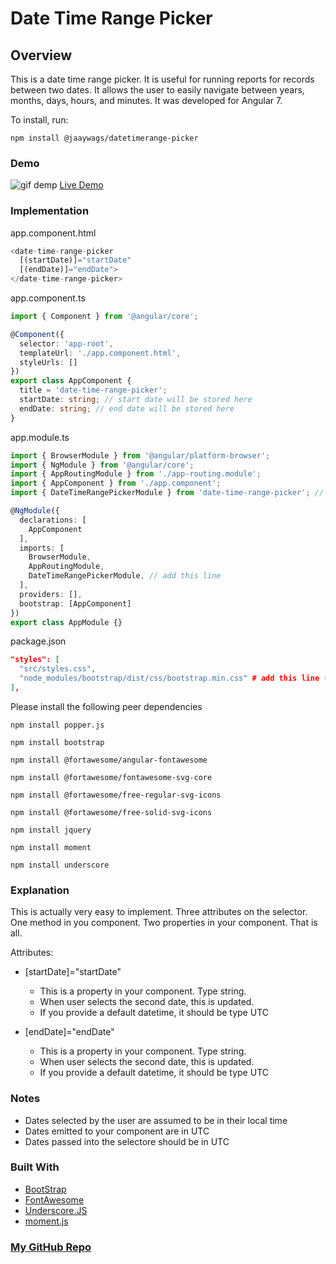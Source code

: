 # Date Time Range Picker


## Overview

This is a date time range picker. It is useful for running reports for records between two dates. It allows the user to easily navigate between years, months, days, hours, and minutes. It was developed for Angular 7.

To install, run:

`npm install @jaaywags/datetimerange-picker`

### Demo
![gif demp](https://thumbs.gfycat.com/ChillyTotalHatchetfish-size_restricted.gif)
[Live Demo](https://stackblitz.com/edit/jaaywagsdatetimerange-picker)

### Implementation

app.component.html
```typescript
<date-time-range-picker
  [(startDate)]="startDate"
  [(endDate)]="endDate">
</date-time-range-picker>
```

app.component.ts
```typescript
import { Component } from '@angular/core';

@Component({
  selector: 'app-root',
  templateUrl: './app.component.html',
  styleUrls: []
})
export class AppComponent {
  title = 'date-time-range-picker';
  startDate: string; // start date will be stored here
  endDate: string; // end date will be stored here
}
```

app.module.ts
```typescript
import { BrowserModule } from '@angular/platform-browser';
import { NgModule } from '@angular/core';
import { AppRoutingModule } from './app-routing.module';
import { AppComponent } from './app.component';
import { DateTimeRangePickerModule } from 'date-time-range-picker'; // import this line

@NgModule({
  declarations: [
    AppComponent
  ],
  imports: [
    BrowserModule,
    AppRoutingModule,
    DateTimeRangePickerModule, // add this line
  ],
  providers: [],
  bootstrap: [AppComponent]
})
export class AppModule {}
```

package.json
```json
"styles": [
  "src/styles.css",
  "node_modules/bootstrap/dist/css/bootstrap.min.css" # add this line (also remove this comment)
],
```

Please install the following peer dependencies

`npm install popper.js`

`npm install bootstrap`

`npm install @fortawesome/angular-fontawesome`

`npm install @fortawesome/fontawesome-svg-core`

`npm install @fortawesome/free-regular-svg-icons`

`npm install @fortawesome/free-solid-svg-icons`

`npm install jquery`

`npm install moment`

`npm install underscore`


### Explanation

This is actually very easy to implement. Three attributes on the selector. One method in you component. Two properties in your component. That is all.

Attributes:
* [startDate]="startDate"
	* This is a property in your component. Type string.
	* When user selects the second date, this is updated.
	* If you provide a default datetime, it should be type UTC

* [endDate]="endDate"
	* This is a property in your component. Type string.
	* When user selects the second date, this is updated.
	* If you provide a default datetime, it should be type UTC


### Notes

* Dates selected by the user are assumed to be in their local time
* Dates emitted to your component are in UTC
* Dates passed into the selectore should be in UTC


### Built With

* [BootStrap](www.getbootstrap.com)
* [FontAwesome](fontawesome.com)
* [Underscore.JS](underscorejs.org)
* [moment.js](momentjs.com)


### [My GitHub Repo](https://github.com/jaaywags/datetimerangepicker)
